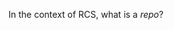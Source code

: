 <panel header="{{ icon_Q }} What is a repo?">
<question has-input="true">

In the context of RCS, what is a _repo_?

</question>
</panel>
